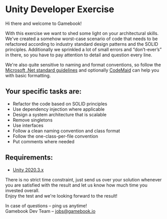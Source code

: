 # Unity Developer Exercise

Hi there and welcome to Gamebook!

With this exercise we want to shed some light on your architectural skills.  
We've created a somehow worst-case scenario of code that needs to be refactored according to industry standard design patterns and the SOLID principles. Additionally we sprinkled a lot of small errors and “don’t-ever’s” in there, so you have to pay attention to detail and question every line.  

We're also quite sensitive to naming and format conventions, so follow the [Microsoft .Net standard guidelines](https://msdn.microsoft.com/en-us/library/ms229002(v=vs.110).aspx) and optionally [CodeMaid](http://www.codemaid.net/) can help you with basic formatting.

## Your specific tasks are:
* Refactor the code based on SOLID principles
* Use dependency injection where applicable
* Design a system architecture that is scalable
* Remove singletons
* Use interfaces
* Follow a clean naming convention and class format
* Follow the one-class-per-file convention
* Put comments where needed

## Requirements:
* [Unity 2020.3.x](http://unity3d.com/get-unity)

There is no strict time constraint, just send us over your solution whenever you are satisfied with the result and let us know how much time you invested overall.  
Enjoy the test and we're looking forward to the result!

In case of questions – ping us anytime!  
Gamebook Dev Team – jobs@gamebook.io
